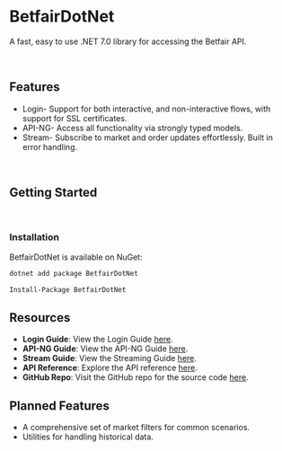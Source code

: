 # BetfairDotNet

A fast, easy to use .NET 7.0 library for accessing the Betfair API.

<br/>

## Features

- Login- Support for both interactive, and non-interactive flows, with support for SSL certificates.
- API-NG- Access all functionality via strongly typed models.
- Stream- Subscribe to market and order updates effortlessly. Built in error handling.

<br/>

## Getting Started

<br/>

### Installation

BetfairDotNet is available on NuGet:

```bash
dotnet add package BetfairDotNet
```

```bash
Install-Package BetfairDotNet
```

## Resources

- **Login Guide**: View the Login Guide [here](./articles/login-guide.md).
- **API-NG Guide**: View the API-NG Guide [here](./articles/ng-guide.md).
- **Stream Guide**: View the Streaming Guide [here](./articles/stream-guide.md).
- **API Reference**: Explore the API reference [here](./api/index.md).
- **GitHub Repo**: Visit the GitHub repo for the source code [here](https://github.com/BrandonWoodward/BetfairDotNet).

## Planned Features

- A comprehensive set of market filters for common scenarios.
- Utilities for handling historical data.



